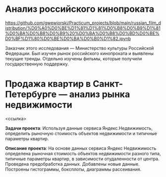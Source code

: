 # Анализ российского кинопроката

https://github.com/gwewiorski/Practicum_projects/blob/main/russian_film_distribution/%D0%A0%D0%BE%D1%81%D1%81%D0%B8%D0%B9%D1%81%D0%BA%D0%B8%D0%B9%20%D0%BA%D0%B8%D0%BD%D0%BE%D0%BF%D1%80%D0%BE%D0%BA%D0%B0%D1%82.ipynb

Заказчик этого исследования — Министерство культуры Российской Федерации. Был изучен рынок российского кинопроката и выявлены текущие тренды. Отдельно изучены фильмы,
которые получили государственную поддержку. 

# Продажа квартир в Санкт-Петербурге — анализ рынка недвижимости

<ссылка>

**Задачи проекта**: Используя данные сервиса Яндекс.Недвижимость, определить рыночную стоимость объектов недвижимости и типичные параметры квартир.

**Описание проекта**: На основе данных сервиса Яндекс Недвижимость определена рыночная стоимость объектов недвижимости разного типа, типичные параметры квартир, в зависимости отудаленности от центра. Проведена предобработка данных. Добавлены новые данные. Построены гистограммы, боксплоты, диаграммы рассеивания.


